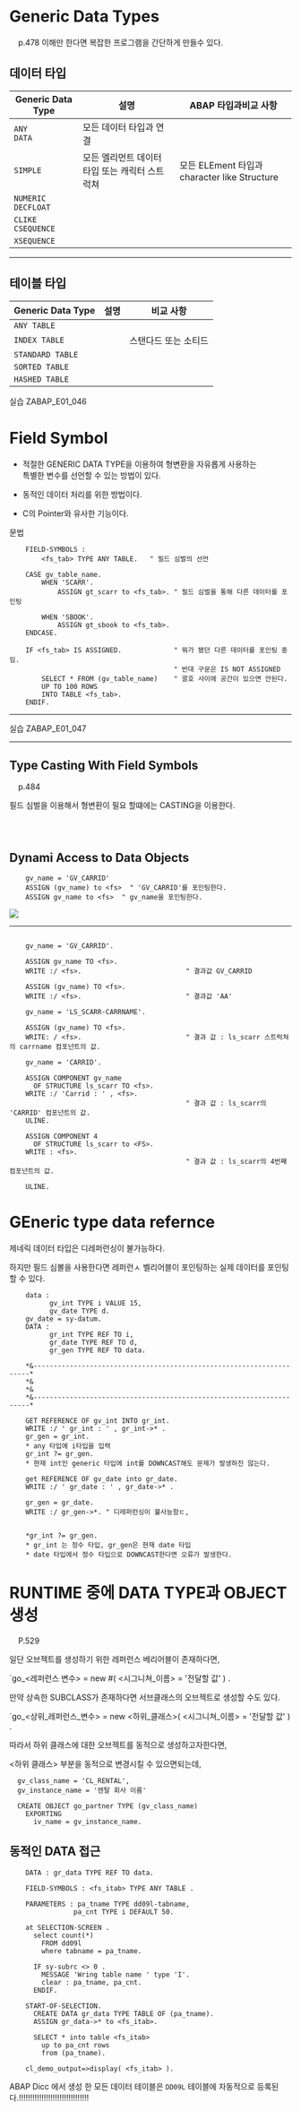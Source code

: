

# Generic Data Types
&nbsp;&nbsp;&nbsp;&nbsp;p.478
    이해만 한다면 복잡한 프로그램을 간단하게 만들수 있다.

## 데이터 타입
|Generic Data Type| 설명 | ABAP 타입과비교 사항 |
|---|---|---|
|`ANY`<BR>`DATA`|모든 데이터 타입과 연결 | 
|`SIMPLE`| 모든 엘리먼트 데이터 타입 또는 캐릭터 스트럭쳐| 모든 ELEment 타입과 character like Structure|
|`NUMERIC`<br>`DECFLOAT`|
|`CLIKE`<br>`CSEQUENCE`|
|`XSEQUENCE`|

---
## 테이블 타입
|Generic Data Type| 설명 | 비교 사항 |
|---|---|---|
|`ANY TABLE`     |||
|`INDEX TABLE`   ||스탠다드 또는 소티드|
|`STANDARD TABLE`|||
|`SORTED TABLE`  |||
|`HASHED TABLE`  |||

실습
ZABAP_E01_046


# Field Symbol

- 적절한 GENERIC DATA TYPE을 이용하여 형변환을 자유롭게 사용하는    
  특별한 변수를 선언할 수 있는 방법이 있다.

- 동적인 데이터 처리를 위한 방법이다.

- C의 Pointer와 유사한 기능이다.


문법

```ABAP
    FIELD-SYMBOLS :
        <fs_tab> TYPE ANY TABLE.   " 필드 심벌의 선언

    CASE gv_table_name.
        WHEN 'SCARR'.
            ASSIGN gt_scarr to <fs_tab>. " 필드 심벌을 통해 다른 데이터를 포인팅

        WHEN 'SBOOK'.
            ASSIGN gt_sbook to <fs_tab>.
    ENDCASE.

    IF <fs_tab> IS ASSIGNED.             " 뭐가 됐던 다른 데이터를 포인팅 중임.
                                         " 반대 구문은 IS NOT ASSIGNED 
        SELECT * FROM (gv_table_name)    " 괄호 사이에 공간이 있으면 안된다.
        UP TO 100 ROWS
        INTO TABLE <fs_tab>.
    ENDIF.

```
---
실습
ZABAP_E01_047

---

## Type Casting With Field Symbols
&nbsp;&nbsp;&nbsp;&nbsp;p.484

필드 심벌을 이용해서  형변환이 필요 할떄에는 CASTING을 이용한다.

```ABAP
    


```

## Dynami Access to Data Objects

```ABAP
    gv_name = 'GV_CARRID'
    ASSIGN (gv_name) to <fs>  " 'GV_CARRID'를 포인팅한다.
    ASSIGN gv_name to <fs>  " gv_name을 포인팅한다.
```
![](../screenShot/Week8/Dynamic_Access.png)


---

```abap

    gv_name = 'GV_CARRID'.
   
    ASSIGN gv_name TO <fs>.
    WRITE :/ <fs>.                          " 결과값 GV_CARRID
 
    ASSIGN (gv_name) TO <fs>.
    WRITE :/ <fs>.                          " 결과값 'AA'

    gv_name = 'LS_SCARR-CARRNAME'.

    ASSIGN (gv_name) TO <fs>.
    WRITE: / <fs>.                          " 결과 값 : ls_scarr 스트럭쳐의 carrname 컴포넌트의 값.

    gv_name = 'CARRID'.

    ASSIGN COMPONENT gv_name
      OF STRUCTURE ls_scarr TO <fs>.
    WRITE :/ 'Carrid : ' , <fs>.
                                            " 결과 값 : ls_scarr의 'CARRID' 컴포넌트의 값.
    ULINE.

    ASSIGN COMPONENT 4
      OF STRUCTURE ls_scarr to <FS>.
    WRITE : <fs>.
                                            " 결과 값 : ls_scarr의 4번째 컴포넌트의 값.

    ULINE.
```


# GEneric type data refernce

제네릭 데이터 타입은 디레퍼런싱이 불가능하다.

하지만 필드 심볼을 사용한다면 레퍼런ㅅ 벨리어블이 포인팅하는 실제 데이터를 포인팅할 수 있다.


```ABAP
    data :
          gv_int TYPE i VALUE 15,
          gv_date TYPE d.
    gv_date = sy-datum.
    DATA :
          gr_int TYPE REF TO i,
          gr_date TYPE REF TO d,
          gr_gen TYPE REF TO data.

    *&---------------------------------------------------------------------*
    *&
    *&
    *&---------------------------------------------------------------------*

    GET REFERENCE OF gv_int INTO gr_int.
    WRITE :/ ' gr_int : ' , gr_int->* .
    gr_gen = gr_int.
    * any 타입에 i타입을 입력
    gr_int ?= gr_gen.
    * 현재 int인 generic 타입에 int를 DOWNCAST해도 문제가 발생하진 않는다.

    get REFERENCE OF gv_date into gr_date.
    WRITE :/ ' gr_date : ' , gr_date->* .

    gr_gen = gr_date.
    WRITE :/ gr_gen->*. " 디레퍼런싱이 불사능함ㄷ,


    *gr_int ?= gr_gen.
    * gr_int 는 정수 타입, gr_gen은 현재 date 타입
    * date 타입에서 정수 타입으로 DOWNCAST한다면 오류가 발생한다.
```



# RUNTIME 중에 DATA TYPE과 OBJECT 생성
&nbsp;&nbsp;&nbsp;&nbsp;P.529

일단 오브젝트를 생성하기 위한 레퍼런스 베리어블이 존재하다면,

`go_<레퍼런스 변수> = new  #( <시그니쳐_이름> = '전달할 값' ) .

만약 상속한 SUBCLASS가 존재하다면 서브클래스의 오브젝트로 생성할 수도 있다.

`go_<상위_레퍼런스_변수> = new  <하위_클래스>( <시그니쳐_이름> = '전달할 값' ) .

따라서 하위 클래스에 대한 오브젝트를 동적으로 생성하고자한다면,

<하위 클래스> 부분을 동적으로 변경시킬 수 있으면되는데,

```abap
  gv_class_name = 'CL_RENTAL',
  gv_instance_name = '렌탈 회사 이름'

  CREATE OBJECT go_partner TYPE (gv_class_name)
    EXPORTING 
      iv_name = gv_instance_name.
```


## 동적인 DATA 접근

```ABAP
    DATA : gr_data TYPE REF TO data.

    FIELD-SYMBOLS : <fs_itab> TYPE ANY TABLE .

    PARAMETERS : pa_tname TYPE dd09l-tabname,
                pa_cnt TYPE i DEFAULT 50.

    at SELECTION-SCREEN .
      select count(*)
        FROM dd09l
        where tabname = pa_tname.

      IF sy-subrc <> 0 .
        MESSAGE 'Wring table name ' type 'I'.
        clear : pa_tname, pa_cnt.
      ENDIF.

    START-OF-SELECTION.
      CREATE DATA gr_data TYPE TABLE OF (pa_tname).
      ASSIGN gr_data->* to <fs_itab>.

      SELECT * into table <fs_itab>
        up to pa_cnt rows
        from (pa_tname).

    cl_demo_output=>display( <fs_itab> ).
```

ABAP Dicc 에서 생성 한 모든 데이터 테이블은 `DD09L` 테이블에 자동적으로 등록된다.!!!!!!!!!!!!!!!!!!!!!!!!!!!!!!!

